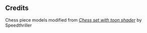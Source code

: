 Credits
---

Chess piece models modified from
[*Chess set with toon shader*](http://www.blendswap.com/blends/view/76891)
by Speedthriller
